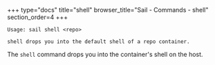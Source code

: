 +++
type="docs"
title="shell"
browser_title="Sail - Commands - shell"
section_order=4
+++

```
Usage: sail shell <repo>

shell drops you into the default shell of a repo container.
```

The `shell` command drops you into the container's shell on the host.
